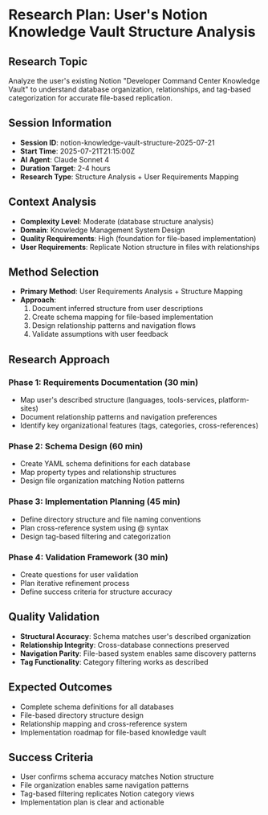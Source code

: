 # Research Plan: User's Notion Knowledge Vault Structure Analysis

## Research Topic
Analyze the user's existing Notion "Developer Command Center Knowledge Vault" to understand database organization, relationships, and tag-based categorization for accurate file-based replication.

## Session Information
- **Session ID**: notion-knowledge-vault-structure-2025-07-21
- **Start Time**: 2025-07-21T21:15:00Z
- **AI Agent**: Claude Sonnet 4
- **Duration Target**: 2-4 hours
- **Research Type**: Structure Analysis + User Requirements Mapping

## Context Analysis
- **Complexity Level**: Moderate (database structure analysis)
- **Domain**: Knowledge Management System Design
- **Quality Requirements**: High (foundation for file-based implementation)
- **User Requirements**: Replicate Notion structure in files with relationships

## Method Selection
- **Primary Method**: User Requirements Analysis + Structure Mapping
- **Approach**: 
  1. Document inferred structure from user descriptions
  2. Create schema mapping for file-based implementation
  3. Design relationship patterns and navigation flows
  4. Validate assumptions with user feedback

## Research Approach
### Phase 1: Requirements Documentation (30 min)
- Map user's described structure (languages, tools-services, platform-sites)
- Document relationship patterns and navigation preferences
- Identify key organizational features (tags, categories, cross-references)

### Phase 2: Schema Design (60 min)
- Create YAML schema definitions for each database
- Map property types and relationship structures
- Design file organization matching Notion patterns

### Phase 3: Implementation Planning (45 min)
- Define directory structure and file naming conventions
- Plan cross-reference system using @ syntax
- Design tag-based filtering and categorization

### Phase 4: Validation Framework (30 min)
- Create questions for user validation
- Plan iterative refinement process
- Define success criteria for structure accuracy

## Quality Validation
- **Structural Accuracy**: Schema matches user's described organization
- **Relationship Integrity**: Cross-database connections preserved
- **Navigation Parity**: File-based system enables same discovery patterns
- **Tag Functionality**: Category filtering works as described

## Expected Outcomes
- Complete schema definitions for all databases
- File-based directory structure design
- Relationship mapping and cross-reference system
- Implementation roadmap for file-based knowledge vault

## Success Criteria
- User confirms schema accuracy matches Notion structure
- File organization enables same navigation patterns
- Tag-based filtering replicates Notion category views
- Implementation plan is clear and actionable